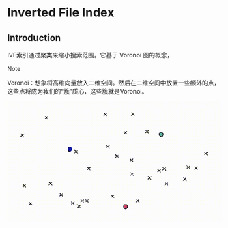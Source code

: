 # Inverted File Index

## Introduction

IVF索引通过聚类来缩小搜索范围。它基于 Voronoi 图的概念，

> [!NOTE]
> Voronoi：想象将高维向量放入二维空间。然后在二维空间中放置一些额外的点，这些点将成为我们的“簇”质心，这些簇就是Voronoi。

![IVF](./img/ivf.gif)

